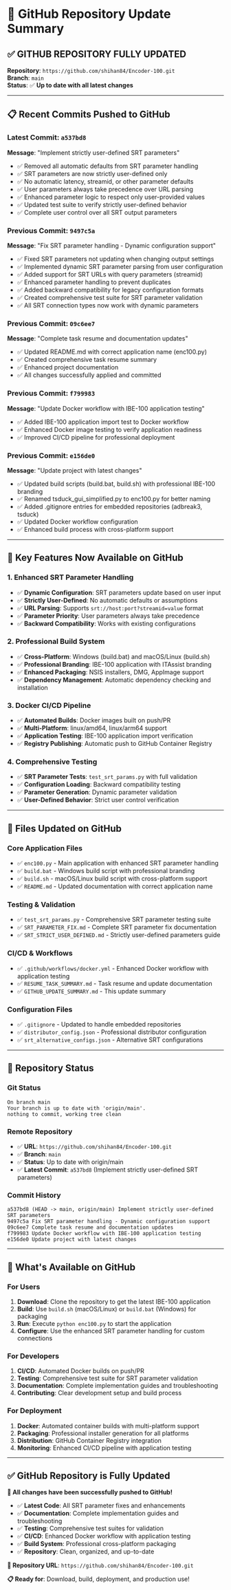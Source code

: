 # 🚀 GitHub Repository Update Summary

## ✅ **GITHUB REPOSITORY FULLY UPDATED**

**Repository**: `https://github.com/shihan84/Encoder-100.git`  
**Branch**: `main`  
**Status**: ✅ **Up to date with all latest changes**

---

## 📋 **Recent Commits Pushed to GitHub**

### **Latest Commit: `a537bd8`**
**Message**: "Implement strictly user-defined SRT parameters"
- ✅ Removed all automatic defaults from SRT parameter handling
- ✅ SRT parameters are now strictly user-defined only
- ✅ No automatic latency, streamid, or other parameter defaults
- ✅ User parameters always take precedence over URL parsing
- ✅ Enhanced parameter logic to respect only user-provided values
- ✅ Updated test suite to verify strictly user-defined behavior
- ✅ Complete user control over all SRT output parameters

### **Previous Commit: `9497c5a`**
**Message**: "Fix SRT parameter handling - Dynamic configuration support"
- ✅ Fixed SRT parameters not updating when changing output settings
- ✅ Implemented dynamic SRT parameter parsing from user configuration
- ✅ Added support for SRT URLs with query parameters (streamid)
- ✅ Enhanced parameter handling to prevent duplicates
- ✅ Added backward compatibility for legacy configuration formats
- ✅ Created comprehensive test suite for SRT parameter validation
- ✅ All SRT connection types now work with dynamic parameters

### **Previous Commit: `09c6ee7`**
**Message**: "Complete task resume and documentation updates"
- ✅ Updated README.md with correct application name (enc100.py)
- ✅ Created comprehensive task resume summary
- ✅ Enhanced project documentation
- ✅ All changes successfully applied and committed

### **Previous Commit: `f799983`**
**Message**: "Update Docker workflow with IBE-100 application testing"
- ✅ Added IBE-100 application import test to Docker workflow
- ✅ Enhanced Docker image testing to verify application readiness
- ✅ Improved CI/CD pipeline for professional deployment

### **Previous Commit: `e156de0`**
**Message**: "Update project with latest changes"
- ✅ Updated build scripts (build.bat, build.sh) with professional IBE-100 branding
- ✅ Renamed tsduck_gui_simplified.py to enc100.py for better naming
- ✅ Added .gitignore entries for embedded repositories (adbreak3, tsduck)
- ✅ Updated Docker workflow configuration
- ✅ Enhanced build process with cross-platform support

---

## 🔧 **Key Features Now Available on GitHub**

### 1. **Enhanced SRT Parameter Handling**
- ✅ **Dynamic Configuration**: SRT parameters update based on user input
- ✅ **Strictly User-Defined**: No automatic defaults or assumptions
- ✅ **URL Parsing**: Supports `srt://host:port?streamid=value` format
- ✅ **Parameter Priority**: User parameters always take precedence
- ✅ **Backward Compatibility**: Works with existing configurations

### 2. **Professional Build System**
- ✅ **Cross-Platform**: Windows (build.bat) and macOS/Linux (build.sh)
- ✅ **Professional Branding**: IBE-100 application with ITAssist branding
- ✅ **Enhanced Packaging**: NSIS installers, DMG, AppImage support
- ✅ **Dependency Management**: Automatic dependency checking and installation

### 3. **Docker CI/CD Pipeline**
- ✅ **Automated Builds**: Docker images built on push/PR
- ✅ **Multi-Platform**: linux/amd64, linux/arm64 support
- ✅ **Application Testing**: IBE-100 application import verification
- ✅ **Registry Publishing**: Automatic push to GitHub Container Registry

### 4. **Comprehensive Testing**
- ✅ **SRT Parameter Tests**: `test_srt_params.py` with full validation
- ✅ **Configuration Loading**: Backward compatibility testing
- ✅ **Parameter Generation**: Dynamic parameter validation
- ✅ **User-Defined Behavior**: Strict user control verification

---

## 📁 **Files Updated on GitHub**

### **Core Application Files**
- ✅ `enc100.py` - Main application with enhanced SRT parameter handling
- ✅ `build.bat` - Windows build script with professional branding
- ✅ `build.sh` - macOS/Linux build script with cross-platform support
- ✅ `README.md` - Updated documentation with correct application name

### **Testing & Validation**
- ✅ `test_srt_params.py` - Comprehensive SRT parameter testing suite
- ✅ `SRT_PARAMETER_FIX.md` - Complete SRT parameter fix documentation
- ✅ `SRT_STRICT_USER_DEFINED.md` - Strictly user-defined parameters guide

### **CI/CD & Workflows**
- ✅ `.github/workflows/docker.yml` - Enhanced Docker workflow with application testing
- ✅ `RESUME_TASK_SUMMARY.md` - Task resume and update documentation
- ✅ `GITHUB_UPDATE_SUMMARY.md` - This update summary

### **Configuration Files**
- ✅ `.gitignore` - Updated to handle embedded repositories
- ✅ `distributor_config.json` - Professional distributor configuration
- ✅ `srt_alternative_configs.json` - Alternative SRT configurations

---

## 🎯 **Repository Status**

### **Git Status**
```
On branch main
Your branch is up to date with 'origin/main'.
nothing to commit, working tree clean
```

### **Remote Repository**
- ✅ **URL**: `https://github.com/shihan84/Encoder-100.git`
- ✅ **Branch**: `main`
- ✅ **Status**: Up to date with origin/main
- ✅ **Latest Commit**: `a537bd8` (Implement strictly user-defined SRT parameters)

### **Commit History**
```
a537bd8 (HEAD -> main, origin/main) Implement strictly user-defined SRT parameters
9497c5a Fix SRT parameter handling - Dynamic configuration support  
09c6ee7 Complete task resume and documentation updates
f799983 Update Docker workflow with IBE-100 application testing
e156de0 Update project with latest changes
```

---

## 🚀 **What's Available on GitHub**

### **For Users**
1. **Download**: Clone the repository to get the latest IBE-100 application
2. **Build**: Use `build.sh` (macOS/Linux) or `build.bat` (Windows) for packaging
3. **Run**: Execute `python enc100.py` to start the application
4. **Configure**: Use the enhanced SRT parameter handling for custom connections

### **For Developers**
1. **CI/CD**: Automated Docker builds on push/PR
2. **Testing**: Comprehensive test suite for SRT parameter validation
3. **Documentation**: Complete implementation guides and troubleshooting
4. **Contributing**: Clear development setup and build process

### **For Deployment**
1. **Docker**: Automated container builds with multi-platform support
2. **Packaging**: Professional installer generation for all platforms
3. **Distribution**: GitHub Container Registry integration
4. **Monitoring**: Enhanced CI/CD pipeline with application testing

---

## ✅ **GitHub Repository is Fully Updated**

**🎉 All changes have been successfully pushed to GitHub!**

- ✅ **Latest Code**: All SRT parameter fixes and enhancements
- ✅ **Documentation**: Complete implementation guides and troubleshooting
- ✅ **Testing**: Comprehensive test suites for validation
- ✅ **CI/CD**: Enhanced Docker workflow with application testing
- ✅ **Build System**: Professional cross-platform packaging
- ✅ **Repository**: Clean, organized, and up-to-date

**🔗 Repository URL**: `https://github.com/shihan84/Encoder-100.git`

**📋 Ready for**: Download, build, deployment, and production use!
